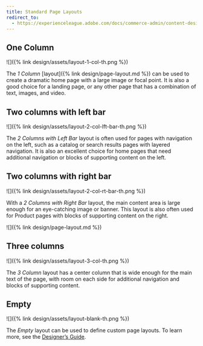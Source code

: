 ```yaml
---
title: Standard Page Layouts
redirect_to:
  - https://experienceleague.adobe.com/docs/commerce-admin/content-design/design/layout/page-layout.html#standard-page-layouts
---
```


## One Column

![]({% link design/assets/layout-1-col-th.png %})

The _1 Column_ [layout]({% link design/page-layout.md %}) can be used to create a dramatic home page with a large image or focal point. It is also a good choice for a landing page, or any other page that has a combination of text, images, and video.

## Two columns with left bar

![]({% link design/assets/layout-2-col-lft-bar-th.png %})

The _2 Columns with Left Bar_ layout is often used for pages with navigation on the left, such as a catalog or search results pages with layered navigation. It is also an excellent choice for home pages that need additional navigation or blocks of supporting content on the left.

## Two columns with right bar

![]({% link design/assets/layout-2-col-rt-bar-th.png %})

With a _2 Columns with Right Bar_ layout, the main content area is large enough for an eye-catching image or banner. This layout is also often used for Product pages with blocks of supporting content on the right.

![]({% link design/page-layout.md %})

## Three columns

![]({% link design/assets/layout-3-col-th.png %})

The _3 Column_ layout has a center column that is wide enough for the main text of the page, with room on each side for additional navigation and blocks of supporting content.

## Empty

![]({% link design/assets/layout-blank-th.png %})

The _Empty_ layout can be used to define custom page layouts. To learn more, see the [Designer’s Guide][1].

[1]: https://info2.magento.com/rs/magentosoftware/images/magentodesignguide.pdf
